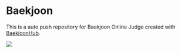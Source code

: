 # Baekjoon





This is a auto push repository for Baekjoon Online Judge created with [BaekjoonHub](https://github.com/BaekjoonHub/BaekjoonHub).

<img align='center' src="http://mazassumnida.wtf/api/v2/generate_badge?boj=xmflak20">
